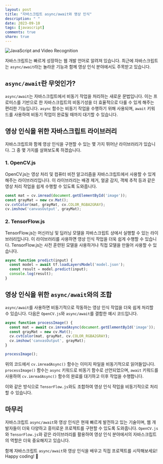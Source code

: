 ```yaml
---
layout: post
title: "자바스크립트 async/await와 영상 인식"
description: " "
date: 2023-09-10
tags: [javascript]
comments: true
share: true
---
```


![JavaScript and Video Recognition](https://www.example.com/images/video-recognition.jpg)

자바스크립트는 빠르게 성장하는 웹 개발 언어로 알려져 있습니다. 최근에 자바스크립트는 `async/await`라는 놀라운 기능과 함께 영상 인식 분야에서도 주목받고 있습니다. 

## `async/await`란 무엇인가?

`async/await`는 자바스크립트에서 비동기 작업을 처리하는 새로운 문법입니다. 이는 프로미스를 기반으로 한 자바스크립트의 비동기성을 더 효율적으로 다룰 수 있게 해주는 편리한 기능입니다. `async` 함수는 비동기 작업을 수행하기 위해 사용되며, `await` 키워드를 사용하여 비동기 작업이 완료될 때까지 대기할 수 있습니다.

## 영상 인식을 위한 자바스크립트 라이브러리

자바스크립트와 함께 영상 인식을 구현할 수 있는 몇 가지 뛰어난 라이브러리가 있습니다. 그 중 몇 가지를 살펴보도록 하겠습니다.

### 1. OpenCV.js

OpenCV.js는 영상 처리 및 컴퓨터 비전 알고리즘을 자바스크립트에서 사용할 수 있게 해주는 라이브러리입니다. 이 라이브러리는 배경 제거, 얼굴 감지, 객체 추적 등과 같은 영상 처리 작업을 쉽게 수행할 수 있도록 도와줍니다.

```javascript
const mat = cv.imread(document.getElementById('image'));
const grayMat = new cv.Mat();
cv.cvtColor(mat, grayMat, cv.COLOR_RGBA2GRAY);
cv.imshow('canvasOutput', grayMat);
```

### 2. TensorFlow.js

TensorFlow.js는 머신러닝 및 딥러닝 모델을 자바스크립트 상에서 실행할 수 있는 라이브러리입니다. 이 라이브러리를 사용하면 영상 인식 작업을 더욱 쉽게 수행할 수 있습니다. TensorFlow.js는 사전 훈련된 모델을 사용하거나 직접 모델을 만들어 사용할 수 있습니다.

```javascript
async function predict(input) {
  const model = await tf.loadLayersModel('model.json');
  const result = model.predict(input);
  console.log(result);
}
```

## 영상 인식을 위한 `async/await`와의 조합

`async/await`를 사용하면 비동기적으로 작동하는 영상 인식 작업을 더욱 쉽게 처리할 수 있습니다. 다음은 `OpenCV.js`와 `async/await`를 결합한 예시 코드입니다.

```javascript
async function processImage() {
  const mat = await cv.imreadAsync(document.getElementById('image'));
  const grayMat = new cv.Mat();
  cv.cvtColor(mat, grayMat, cv.COLOR_RGBA2GRAY);
  cv.imshow('canvasOutput', grayMat);
}

processImage();
```

위의 코드에서 `cv.imreadAsync()` 함수는 이미지 파일을 비동기적으로 읽어들입니다. `processImage()` 함수는 `async` 키워드로 비동기 함수로 선언되었으며, `await` 키워드를 사용하여 `cv.imreadAsync()` 함수의 완료를 대기하고 이후 작업을 수행합니다.

이와 같은 방식으로 `TensorFlow.js`와도 조합하여 영상 인식 작업을 비동기적으로 처리할 수 있습니다.

## 마무리

자바스크립트 `async/await`와 영상 인식은 현재 빠르게 발전하고 있는 기술이며, 웹 개발자들이 더욱 다양하고 흥미로운 프로젝트를 구현할 수 있도록 도와줍니다. `OpenCV.js`와 `TensorFlow.js`와 같은 라이브러리를 활용하여 영상 인식 분야에서의 자바스크립트의 역할은 더욱 중요해지고 있습니다.

함께 자바스크립트 `async/await`와 영상 인식을 배우고 직접 프로젝트를 시작해보세요! Happy coding! 🚀